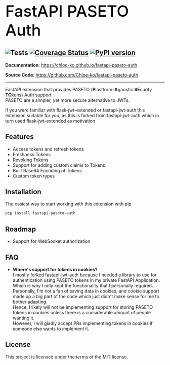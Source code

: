 <h1 align="left" style="margin-bottom: 20px; font-weight: 500; font-size: 50px; color: black;">
  FastAPI PASETO Auth
</h1>

![Tests](https://github.com/Chloe-ko/fastapi-paseto-auth/workflows/Tests/badge.svg)
[![Coverage Status](https://coveralls.io/repos/github/Chloe-ko/fastapi-paseto-auth/badge.svg?branch=master)](https://coveralls.io/github/Chloe-ko/fastapi-paseto-auth?branch=master)
[![PyPI version](https://badge.fury.io/py/fastapi-paseto-auth.svg)](https://badge.fury.io/py/fastapi-paseto-auth)
---

**Documentation**: <a href="https://chloe-ko.github.io/fastapi-paseto-auth" target="_blank">https://chloe-ko.github.io/fastapi-paseto-auth</a>

**Source Code**: <a href="https://github.com/Chloe-ko/fastapi-paseto-auth" target="_blank">https://github.com/Chloe-ko/fastapi-paseto-auth</a>

---

FastAPI extension that provides PASETO (**P**lastform-**A**gnostic **SE**curity **TO**kens) Auth support\
PASETO are a simpler, yet more secure alternative to JWTs.

If you were familiar with flask-jwt-extended or fastapi-jwt-auth this extension suitable for you, as this is forked from fastapi-jwt-auth which in turn used flask-jwt-extended as motivation

## Features
- Access tokens and refresh tokens
- Freshness Tokens
- Revoking Tokens
- Support for adding custom claims to Tokens
- Built Base64 Encoding of Tokens
- Custom token types

## Installation
The easiest way to start working with this extension with pip

```bash
pip install fastapi-paseto-auth
```

## Roadmap
- Support for WebSocket authorization

## FAQ
- **Where's support for tokens in cookies?**\
I mostly forked fastapi-jwt-auth because I needed a library to use for authentication using PASETO tokens in my private FastAPI Application. Which is why I only kept the functionality that I personally required.\
Personally, I'm not a fan of saving data in cookies, and cookie support made up a big part of the code which just didn't make sense for me to bother adapting.\
Hence, I likely will not be implementing support for storing PASETO tokens in cookies unless there is a considerable amount of people wanting it.\
However, I will gladly accept PRs implementing tokens in cookies if someone else wants to implement it.

## License
This project is licensed under the terms of the MIT license.
